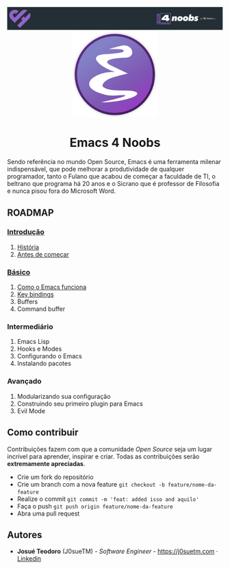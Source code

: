 <div align="center">
  <img src="img/header_4noobs.svg">
  <img src="img/emacs-logo.png" width="200px">
  <h1 align="center">Emacs 4 Noobs</h1>
  <p align="left">Sendo referência no mundo Open Source, Emacs é uma ferramenta milenar indispensável, que pode melhorar a produtividade de qualquer programador, tanto o Fulano que acabou de começar a faculdade de TI, o beltrano que programa há 20 anos e o Sicrano que é professor de Filosofia e nunca pisou fora do Microsoft Word.</p>
</div>

## ROADMAP

### [Introdução](intro/README.md)

1. [História](intro/historia.md)
2. [Antes de começar](intro/antes-de-comecar.md)

### [Básico](basico/README.md)

1. [Como o Emacs funciona](basico/como-o-emacs-funciona.md)
2. [Key bindings](basico/key-bindings.md)
3. Buffers
4. Command buffer

### Intermediário

1. Emacs Lisp
2. Hooks e Modes
3. Configurando o Emacs
4. Instalando pacotes

### Avançado

1. Modularizando sua configuração
2. Construindo seu primeiro plugin para Emacs
3. Evil Mode

## Como contribuir

Contribuições fazem com que a comunidade *Open Source* seja um lugar incrível para aprender, inspirar e criar. Todas as contribuições serão **extremamente apreciadas**.

- Crie um fork do repositório
- Crie um branch com a nova feature `git checkout -b feature/nome-da-feature`
- Realize o commit `git commit -m 'feat: added isso and aquilo'`
- Faça o push `git push origin feature/nome-da-feature`
- Abra uma pull request

## Autores

- **Josué Teodoro** (J0sueTM) - *Software Engineer* - <https://j0suetm.com> · [Linkedin](https://linkedin.com/in/josue-teodoro-moreira) 
